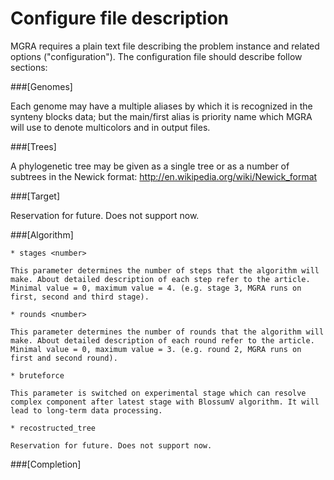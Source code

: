 Configure file description
==========================

MGRA requires a plain text file describing the problem instance and related options ("configuration").
The configuration file should describe follow sections:

###[Genomes]

Each genome may have a multiple aliases by which it is recognized in the synteny blocks data; but the main/first alias is priority name which MGRA will use to denote multicolors and in output files.

###[Trees]

A phylogenetic tree may be given as a single tree or as a number of subtrees in 
the Newick format: http://en.wikipedia.org/wiki/Newick_format

###[Target]

Reservation for future. Does not support now.

###[Algorithm]

	* stages <number>

	This parameter determines the number of steps that the algorithm will make. About detailed description of each step refer to the article. Minimal value = 0, maximum value = 4. (e.g. stage 3, MGRA runs on first, second and third stage).

	* rounds <number>

	This parameter determines the number of rounds that the algorithm will make. About detailed description of each round refer to the article. Minimal value = 0, maximum value = 3. (e.g. round 2, MGRA runs on first and second round).

	* bruteforce 

	This parameter is switched on experimental stage which can resolve complex component after latest stage with BlossumV algorithm. It will lead to long-term data processing. 

	* recostructed_tree
	
	Reservation for future. Does not support now.

###[Completion]
